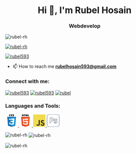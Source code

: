 <h1 align="center">Hi 👋, I'm Rubel Hosain</h1>
<h3 align="center">Webdevelop</h3>

<p align="left"> <img src="https://komarev.com/ghpvc/?username=rubel-rh&label=Profile%20views&color=0e75b6&style=flat" alt="rubel-rh" /> </p>

<p align="left"> <a href="https://github.com/ryo-ma/github-profile-trophy"><img src="https://github-profile-trophy.vercel.app/?username=rubel-rh" alt="rubel-rh" /></a> </p>

<p align="left"> <a href="https://twitter.com/rubel593" target="blank"><img src="https://img.shields.io/twitter/follow/rubel593?logo=twitter&style=for-the-badge" alt="rubel593" /></a> </p>

- 📫 How to reach me **rubelhosain593@gmail.com**

<h3 align="left">Connect with me:</h3>
<p align="left">
<a href="https://twitter.com/rubel593" target="blank"><img align="center" src="https://raw.githubusercontent.com/rahuldkjain/github-profile-readme-generator/master/src/images/icons/Social/twitter.svg" alt="rubel593" height="30" width="40" /></a>
<a href="https://linkedin.com/in/rubel593" target="blank"><img align="center" src="https://raw.githubusercontent.com/rahuldkjain/github-profile-readme-generator/master/src/images/icons/Social/linked-in-alt.svg" alt="rubel593" height="30" width="40" /></a>
<a href="https://fb.com/rubel" target="blank"><img align="center" src="https://raw.githubusercontent.com/rahuldkjain/github-profile-readme-generator/master/src/images/icons/Social/facebook.svg" alt="rubel" height="30" width="40" /></a>
</p>

<h3 align="left">Languages and Tools:</h3>
<p align="left"> <a href="https://www.w3schools.com/css/" target="_blank" rel="noreferrer"> <img src="https://raw.githubusercontent.com/devicons/devicon/master/icons/css3/css3-original-wordmark.svg" alt="css3" width="40" height="40"/> </a> <a href="https://www.w3.org/html/" target="_blank" rel="noreferrer"> <img src="https://raw.githubusercontent.com/devicons/devicon/master/icons/html5/html5-original-wordmark.svg" alt="html5" width="40" height="40"/> </a> <a href="https://developer.mozilla.org/en-US/docs/Web/JavaScript" target="_blank" rel="noreferrer"> <img src="https://raw.githubusercontent.com/devicons/devicon/master/icons/javascript/javascript-original.svg" alt="javascript" width="40" height="40"/> </a> <a href="https://www.photoshop.com/en" target="_blank" rel="noreferrer"> <img src="https://raw.githubusercontent.com/devicons/devicon/master/icons/photoshop/photoshop-line.svg" alt="photoshop" width="40" height="40"/> </a> </p>

<p><img align="left" src="https://github-readme-stats.vercel.app/api/top-langs?username=rubel-rh&show_icons=true&locale=en&layout=compact" alt="rubel-rh" /></p>

<p>&nbsp;<img align="center" src="https://github-readme-stats.vercel.app/api?username=rubel-rh&show_icons=true&locale=en" alt="rubel-rh" /></p>

<p><img align="center" src="https://github-readme-streak-stats.herokuapp.com/?user=rubel-rh&" alt="rubel-rh" /></p>

 


